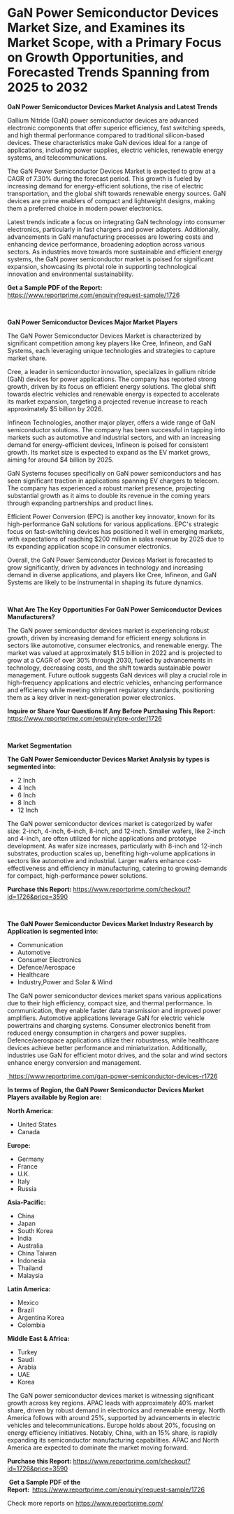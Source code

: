 <p><h1>GaN Power Semiconductor Devices Market Size, and Examines its Market Scope, with a Primary Focus on Growth Opportunities, and Forecasted Trends Spanning from 2025 to 2032</h1></p><p><strong>GaN Power Semiconductor Devices Market Analysis and Latest Trends</strong></p>
<p><p>Gallium Nitride (GaN) power semiconductor devices are advanced electronic components that offer superior efficiency, fast switching speeds, and high thermal performance compared to traditional silicon-based devices. These characteristics make GaN devices ideal for a range of applications, including power supplies, electric vehicles, renewable energy systems, and telecommunications.</p><p>The GaN Power Semiconductor Devices Market is expected to grow at a CAGR of 7.30% during the forecast period. This growth is fueled by increasing demand for energy-efficient solutions, the rise of electric transportation, and the global shift towards renewable energy sources. GaN devices are prime enablers of compact and lightweight designs, making them a preferred choice in modern power electronics.</p><p>Latest trends indicate a focus on integrating GaN technology into consumer electronics, particularly in fast chargers and power adapters. Additionally, advancements in GaN manufacturing processes are lowering costs and enhancing device performance, broadening adoption across various sectors. As industries move towards more sustainable and efficient energy systems, the GaN power semiconductor market is poised for significant expansion, showcasing its pivotal role in supporting technological innovation and environmental sustainability.</p></p>
<p><strong>Get a Sample PDF of the Report:&nbsp;</strong> <a href="https://www.reportprime.com/enquiry/request-sample/1726?utm_campaign=2752&utm_medium=2&utm_source=Github&utm_content=ia&utm_term=18032025&utm_id=gan-power-semiconductor-devices">https://www.reportprime.com/enquiry/request-sample/1726</a></p>
<p>&nbsp;</p>
<p><strong>GaN Power Semiconductor Devices Major Market Players</strong></p>
<p><p>The GaN Power Semiconductor Devices Market is characterized by significant competition among key players like Cree, Infineon, and GaN Systems, each leveraging unique technologies and strategies to capture market share.</p><p>Cree, a leader in semiconductor innovation, specializes in gallium nitride (GaN) devices for power applications. The company has reported strong growth, driven by its focus on efficient energy solutions. The global shift towards electric vehicles and renewable energy is expected to accelerate its market expansion, targeting a projected revenue increase to reach approximately $5 billion by 2026.</p><p>Infineon Technologies, another major player, offers a wide range of GaN semiconductor solutions. The company has been successful in tapping into markets such as automotive and industrial sectors, and with an increasing demand for energy-efficient devices, Infineon is poised for consistent growth. Its market size is expected to expand as the EV market grows, aiming for around $4 billion by 2025.</p><p>GaN Systems focuses specifically on GaN power semiconductors and has seen significant traction in applications spanning EV chargers to telecom. The company has experienced a robust market presence, projecting substantial growth as it aims to double its revenue in the coming years through expanding partnerships and product lines.</p><p>Efficient Power Conversion (EPC) is another key innovator, known for its high-performance GaN solutions for various applications. EPC's strategic focus on fast-switching devices has positioned it well in emerging markets, with expectations of reaching $200 million in sales revenue by 2025 due to its expanding application scope in consumer electronics.</p><p>Overall, the GaN Power Semiconductor Devices Market is forecasted to grow significantly, driven by advances in technology and increasing demand in diverse applications, and players like Cree, Infineon, and GaN Systems are likely to be instrumental in shaping its future dynamics.</p></p>
<p>&nbsp;</p>
<p><strong>What Are The Key Opportunities For GaN Power Semiconductor Devices Manufacturers?</strong></p>
<p><p>The GaN power semiconductor devices market is experiencing robust growth, driven by increasing demand for efficient energy solutions in sectors like automotive, consumer electronics, and renewable energy. The market was valued at approximately $1.5 billion in 2022 and is projected to grow at a CAGR of over 30% through 2030, fueled by advancements in technology, decreasing costs, and the shift towards sustainable power management. Future outlook suggests GaN devices will play a crucial role in high-frequency applications and electric vehicles, enhancing performance and efficiency while meeting stringent regulatory standards, positioning them as a key driver in next-generation power electronics.</p></p>
<p><strong>Inquire or Share Your Questions If Any Before Purchasing This Report:</strong> <a href="https://www.reportprime.com/enquiry/pre-order/1726?utm_campaign=2752&utm_medium=2&utm_source=Github&utm_content=ia&utm_term=18032025&utm_id=gan-power-semiconductor-devices">https://www.reportprime.com/enquiry/pre-order/1726</a></p>
<p>&nbsp;</p>
<p><strong>Market Segmentation</strong></p>
<p><strong>The GaN Power Semiconductor Devices Market Analysis by types is segmented into:</strong></p>
<p><ul><li>2 Inch</li><li>4 Inch</li><li>6 Inch</li><li>8 Inch</li><li>12 Inch</li></ul></p>
<p><p>The GaN power semiconductor devices market is categorized by wafer size: 2-inch, 4-inch, 6-inch, 8-inch, and 12-inch. Smaller wafers, like 2-inch and 4-inch, are often utilized for niche applications and prototype development. As wafer size increases, particularly with 8-inch and 12-inch substrates, production scales up, benefiting high-volume applications in sectors like automotive and industrial. Larger wafers enhance cost-effectiveness and efficiency in manufacturing, catering to growing demands for compact, high-performance power solutions.</p></p>
<p><strong>Purchase this Report:&nbsp;</strong><a href="https://www.reportprime.com/checkout?id=1726&price=3590&utm_campaign=2752&utm_medium=2&utm_source=Github&utm_content=ia&utm_term=18032025&utm_id=gan-power-semiconductor-devices">https://www.reportprime.com/checkout?id=1726&price=3590</a></p>
<p>&nbsp;</p>
<p><strong>The GaN Power Semiconductor Devices Market Industry Research by Application is segmented into:</strong></p>
<p><ul><li>Communication</li><li>Automotive</li><li>Consumer Electronics</li><li>Defence/Aerospace</li><li>Healthcare</li><li>Industry,Power and Solar & Wind</li></ul></p>
<p><p>The GaN power semiconductor devices market spans various applications due to their high efficiency, compact size, and thermal performance. In communication, they enable faster data transmission and improved power amplifiers. Automotive applications leverage GaN for electric vehicle powertrains and charging systems. Consumer electronics benefit from reduced energy consumption in chargers and power supplies. Defence/aerospace applications utilize their robustness, while healthcare devices achieve better performance and miniaturization. Additionally, industries use GaN for efficient motor drives, and the solar and wind sectors enhance energy conversion and management.</p></p>
<p><a href="https://www.reportprime.com/gan-power-semiconductor-devices-r1726?utm_campaign=2752&utm_medium=2&utm_source=Github&utm_content=ia&utm_term=18032025&utm_id=gan-power-semiconductor-devices">&nbsp;https://www.reportprime.com/gan-power-semiconductor-devices-r1726</a></p>
<p><strong>In terms of Region, the GaN Power Semiconductor Devices Market Players available by Region are:</strong></p>
<p>
    <p> <strong> North America: </strong>
        <ul>
            <li>United States</li>
            <li>Canada</li>
        </ul>
        </p> 
    <p> <strong> Europe: </strong>
        <ul>
            <li>Germany</li>
            <li>France</li>
            <li>U.K.</li>
            <li>Italy</li>
            <li>Russia</li>
        </ul>
        </p> 
    <p> <strong> Asia-Pacific: </strong>
        <ul>
            <li>China</li>
            <li>Japan</li>
            <li>South Korea</li>
            <li>India</li>
            <li>Australia</li>
            <li>China Taiwan</li>
            <li>Indonesia</li>
            <li>Thailand</li>
            <li>Malaysia</li>
        </ul>
        </p> 
    <p> <strong> Latin America: </strong>
        <ul>
            <li>Mexico</li>
            <li>Brazil</li>
            <li>Argentina Korea</li>
            <li>Colombia</li>
        </ul>
        </p> 
    <p> <strong> Middle East & Africa: </strong>
        <ul>
            <li>Turkey</li>
            <li>Saudi</li>
            <li>Arabia</li>
            <li>UAE</li>
            <li>Korea</li>
        </ul>
    </p>
    </p>
<p><p>The GaN power semiconductor devices market is witnessing significant growth across key regions. APAC leads with approximately 40% market share, driven by robust demand in electronics and renewable energy. North America follows with around 25%, supported by advancements in electric vehicles and telecommunications. Europe holds about 20%, focusing on energy efficiency initiatives. Notably, China, with an 15% share, is rapidly expanding its semiconductor manufacturing capabilities. APAC and North America are expected to dominate the market moving forward.</p></p>
<p><strong>Purchase this Report: </strong><a href="https://www.reportprime.com/checkout?id=1726&price=3590&utm_campaign=2752&utm_medium=2&utm_source=Github&utm_content=ia&utm_term=18032025&utm_id=gan-power-semiconductor-devices">https://www.reportprime.com/checkout?id=1726&price=3590</a></p>
<p>&nbsp;<strong>Get a Sample PDF of the Report:&nbsp;&nbsp;</strong><a href="https://www.reportprime.com/enquiry/request-sample/1726?utm_campaign=2752&utm_medium=2&utm_source=Github&utm_content=ia&utm_term=18032025&utm_id=gan-power-semiconductor-devices">https://www.reportprime.com/enquiry/request-sample/1726</a></p>
<p><strong></strong></p>
<p>Check more reports on <a href="https://www.reportprime.com/?utm_campaign=2752&utm_medium=2&utm_source=Github&utm_content=ia&utm_term=18032025&utm_id=gan-power-semiconductor-devices">https://www.reportprime.com/</a></p>